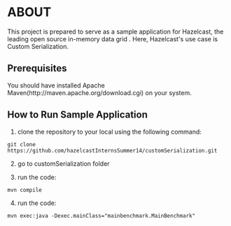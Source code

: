 <h1>ABOUT</h1>
This project is prepared to serve as a sample application for Hazelcast, the leading open source in-memory data grid . Here, Hazelcast's use case is Custom Serialization.

<h2>Prerequisites</h2>
You should have installed Apache Maven(http://maven.apache.org/download.cgi) on your system.

<h2>How to Run Sample Application</h2>

1) clone the repository to your local using the following command:
```
git clone https://github.com/hazelcastInternsSummer14/customSerialization.git
```
2) go to customSerialization folder

3) run the code: 
```
mvn compile
```

4) run the code:
```
mvn exec:java -Dexec.mainClass="mainbenchmark.MainBenchmark"
```
